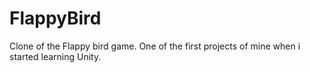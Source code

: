 # FlappyBird
Clone of the Flappy bird game. One of the first projects of mine when i started learning Unity.
